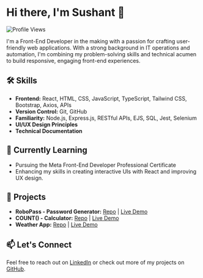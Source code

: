 # Hi there, I'm Sushant 👋

![Profile Views](https://komarev.com/ghpvc/?username=sushantkadam15) 

I'm a Front-End Developer in the making with a passion for crafting user-friendly web applications. With a strong background in IT operations and automation, I'm combining my problem-solving skills and technical acumen to build responsive, engaging front-end experiences.

## 🛠️ Skills

- **Frontend:** React, HTML, CSS, JavaScript, TypeScript, Tailwind CSS, Bootstrap, Axios, APIs
- **Version Control:** Git, GitHub
- **Familiarity:** Node.js, Express.js, RESTful APIs, EJS, SQL, Jest, Selenium
- **UI/UX Design Principles**
- **Technical Documentation**

## 🌱 Currently Learning

- Pursuing the Meta Front-End Developer Professional Certificate
- Enhancing my skills in creating interactive UIs with React and improving UX design.

## 🚀 Projects

- **RoboPass - Password Generator:** [Repo](link) | [Live Demo](link)
- **COUNT() - Calculator:** [Repo](link) | [Live Demo](link)
- **Weather App:** [Repo](link) | [Live Demo](link)

## 📫 Let's Connect

Feel free to reach out on [LinkedIn](https://www.linkedin.com/in/sushant-p-kadam/) or check out more of my projects on [GitHub](https://github.com/sushantkadam15).

